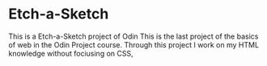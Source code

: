 # Etch-a-Sketch
This is a Etch-a-Sketch project of Odin
This is the last project of the basics of web in the Odin Project course. 
Through this project I work on my HTML knowledge without fociusing on CSS,
